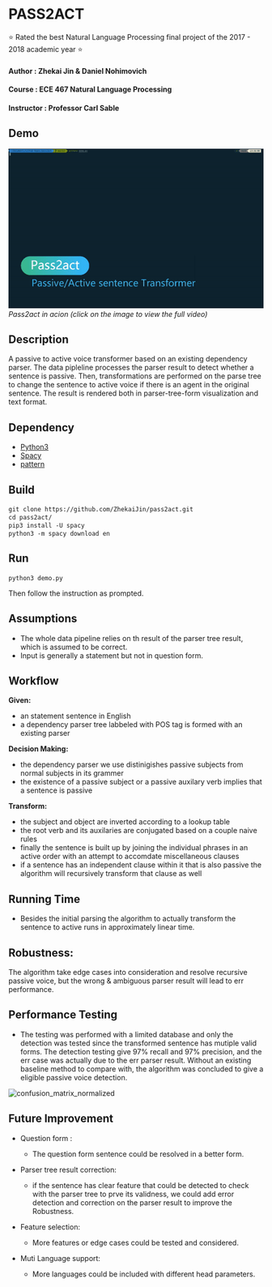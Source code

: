 # PASS2ACT
:star: Rated the best Natural Language Processing final project of the 2017 - 2018 academic year :star:
#### Author : Zhekai Jin & Daniel Nohimovich
#### Course : ECE 467 Natural Language Processing
#### Instructor : Professor Carl Sable

## Demo
[![Watch pass2act in action](assets/demo.gif)](https://zhekaijin.github.io/videos/pass2act.mp4)
*<br />Pass2act in acion (click on the image to view the full video)*


## Description
A passive to active voice transformer based on an existing dependency parser. The data pipleline processes the parser result to detect whether a sentence is passive. Then, transformations are performed on the parse tree to change the sentence to active voice if there is an agent in the original sentence. The result is rendered both in parser-tree-form visualization and text format.

## Dependency
* [Python3](https://www.python.org/download/releases/3.0/)
* [Spacy](https://spacy.io/)
* [pattern](https://www.clips.uantwerpen.be/pages/pattern-en)


## Build
```
git clone https://github.com/ZhekaiJin/pass2act.git
cd pass2act/
pip3 install -U spacy
python3 -m spacy download en
```

## Run
```
python3 demo.py
```
Then follow the instruction as prompted.

## Assumptions
* The whole data pipeline relies on th result of the parser tree result, which is assumed to be correct.
* Input is generally a statement but not in question form.

## Workflow

**Given:**

+ an statement sentence in English
+ a dependency parser tree labbeled with POS tag is formed with an existing parser

**Decision Making:**

+ the dependency parser we use distinigishes passive subjects from normal subjects in its grammer
+ the existence of a passive subject or a passive auxilary verb implies that a sentence is passive

**Transform:**

+ the subject and object are inverted according to a lookup table
+ the root verb and its auxilaries are conjugated based on a couple naive rules
+ finally the sentence is built up by joining the individual phrases in an active order with an attempt to accomdate miscellaneous clauses
+ if a sentence has an independent clause within it that is also passive the algorithm will recursively transform that clause as well

## Running Time
+ Besides the initial parsing the algorithm to actually transform the sentence to active runs in approximately linear time.



## Robustness:
The algorithm take edge cases into consideration and resolve recursive passive voice, but the wrong & ambiguous parser result will lead to err performance.



## Performance Testing
* The testing was performed with a limited database and only the detection was tested since the transformed sentence has mutiple valid forms. The detection testing give 97% recall and 97% precision, and the err case was actually due to the err parser result. Without an existing baseline method to compare with, the algorithm was concluded to give a eligible passive voice detection.

![confusion_matrix_normalized](assets/confusion_matrix_normalized.png)



## Future Improvement

+ Question form :
	+ The question form sentence could be resolved in a better form.

+ Parser tree result correction:
	+ if the sentence has clear feature that could be detected to check with the parser tree to prve its validness, we could add error detection and correction on the parser result to improve the Robustness.
+ Feature selection:
	+ More features or edge cases could be tested and considered.

+ Muti Language support:
	+ More languages could be included with different head parameters.
